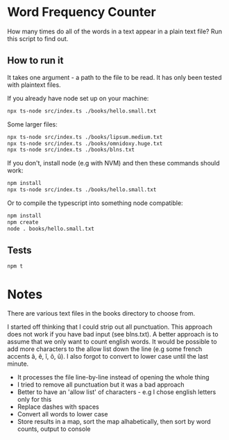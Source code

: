 # Word Frequency Counter

How many times do all of the words in a text appear in a plain text file? Run this script to find out.

## How to run it

It takes one argument - a path to the file to be read. It has only been tested with plaintext files.

If you already have node set up on your machine:

```bash
npx ts-node src/index.ts ./books/hello.small.txt
```

Some larger files:

```bash
npx ts-node src/index.ts ./books/lipsum.medium.txt
npx ts-node src/index.ts ./books/omnidoxy.huge.txt
npx ts-node src/index.ts ./books/blns.txt
```

If you don't, install node (e.g with NVM) and then these commands should work:

```bash
npm install
npx ts-node src/index.ts ./books/hello.small.txt
```

Or to compile the typescript into something node compatible:

```bash
npm install
npm create
node . books/hello.small.txt
```

## Tests

```bash
npm t
```

# Notes

There are various text files in the books directory to choose from.

I started off thinking that I could strip out all punctuation. This approach does not work if you have bad input (see blns.txt). A better approach is to assume that we only want to count english words. It would be possible to add more characters to the allow list down the line (e.g some french accents â, ê, î, ô, û). I also forgot to convert to lower case until the last minute.

 - It processes the file line-by-line instead of opening the whole thing
 - I tried to remove all punctuation but it was a bad approach
 - Better to have an 'allow list' of characters - e.g I chose english letters only for this
 - Replace dashes with spaces
 - Convert all words to lower case
 - Store results in a map, sort the map alhabetically, then sort by word counts, output to console
 